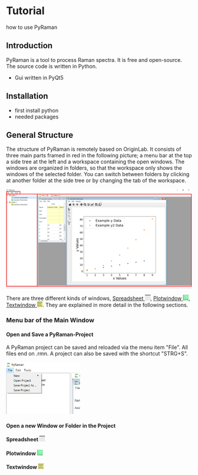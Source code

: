 # Tutorial
how to use PyRaman

## Introduction
PyRaman is a tool to process Raman spectra. It is free and open-source. 
The source code is written in Python. 
- Gui written in PyQt5
    
## Installation 
- first install python <br>
- needed packages


## General Structure 
The structure of PyRaman is remotely based on OriginLab. 
It consists of three main parts framed in red in the
following picture; a menu bar at the top a side tree at the 
left and a workspace containing the open windows.
The windows are organized in folders, so that the workspace only
shows the windows of the selected folder. You can switch between 
folders by clicking at another folder at the side tree or by 
changing the tab of the workspace.

![image](pics/Example_MainWindow.PNG)

There are three different kinds of windows,
[Spreadsheet <img src="pics/Icon_spreadsheet.png" alt="Icon of Spreadsheet" height="15"/>](#Spreadsheet),
[Plotwindow <img src="pics/Icon_plotwindow.png" alt="Icon of Plotwindow" height="15"/>](#Plotwindow),
[Textwindow <img src="pics/Icon_textwindow.png" alt="Icon of Textwindow" height="15"/>](#Textwindow).
They are explained in more detail in the following sections.


### Menu bar of the Main Window

#### Open and Save a PyRaman-Project
A PyRaman project can be saved and reloaded via the menu item "File".
All files end on .rmn.
A project can also be saved with the shortcut "STRG+S".


<img src="pics/Open_Save_Project.PNG" width="200"/>

#### Open a new Window or Folder in the Project




####  Spreadsheet <img src="pics/Icon_spreadsheet.png" alt="Icon of Spreadsheet" height="15"/>


####  Plotwindow <img src="pics/Icon_plotwindow.png" alt="Icon of Plotwindow" height="15"/>


#### Textwindow <img src="pics/Icon_textwindow.png" alt="Icon of Textwindow" height="15"/>

